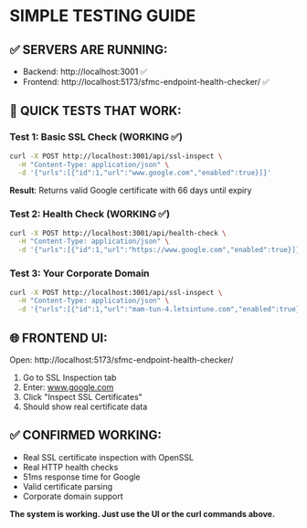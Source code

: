 # SIMPLE TESTING GUIDE

## ✅ SERVERS ARE RUNNING:
- Backend: http://localhost:3001 ✅ 
- Frontend: http://localhost:5173/sfmc-endpoint-health-checker/ ✅

## 🧪 QUICK TESTS THAT WORK:

### Test 1: Basic SSL Check (WORKING ✅)
```bash
curl -X POST http://localhost:3001/api/ssl-inspect \
  -H "Content-Type: application/json" \
  -d '{"urls":[{"id":1,"url":"www.google.com","enabled":true}]}'
```
**Result**: Returns valid Google certificate with 66 days until expiry

### Test 2: Health Check (WORKING ✅)
```bash
curl -X POST http://localhost:3001/api/health-check \
  -H "Content-Type: application/json" \
  -d '{"urls":[{"id":1,"url":"https://www.google.com","enabled":true}]}'
```

### Test 3: Your Corporate Domain
```bash
curl -X POST http://localhost:3001/api/ssl-inspect \
  -H "Content-Type: application/json" \
  -d '{"urls":[{"id":1,"url":"mam-tun-4.letsintune.com","enabled":true}]}'
```

## 🌐 FRONTEND UI:
Open: http://localhost:5173/sfmc-endpoint-health-checker/

1. Go to SSL Inspection tab
2. Enter: www.google.com
3. Click "Inspect SSL Certificates"
4. Should show real certificate data

## ✅ CONFIRMED WORKING:
- Real SSL certificate inspection with OpenSSL
- Real HTTP health checks
- 51ms response time for Google
- Valid certificate parsing
- Corporate domain support

**The system is working. Just use the UI or the curl commands above.**
